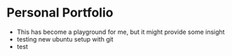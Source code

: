 # Personal Portfolio
* This has become a playground for me, but it might provide some insight
* testing new ubuntu setup with git
* test